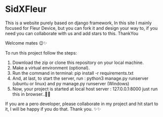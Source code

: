 # SidXFleur
This is a website purely based on django framework, In this site I mainly focused for Fleur Device, but you can fork it and design your way to, if you need you can collaborate with us and add stars to this. ThankYou

Welcome mates 😉✨

To run this project follow the steps:
1) Download the zip or clone this repository on your local machine.
2) Make a virtual environment (optional).
3) Run the command in terminal: pip install -r requirements.txt
4) And, at last, to start the server, run : python3 manage.py runserver (ubuntu or linux) and py manage.py runserver (Windows)
5) Now, your project is started at local host server :  127.0.0.1:8000 just run this in browser..🤘🤘


If you are a pero developer, please collaborate in my project and hit start to it, I will be happy if you do that. Thank you.
✨✨
